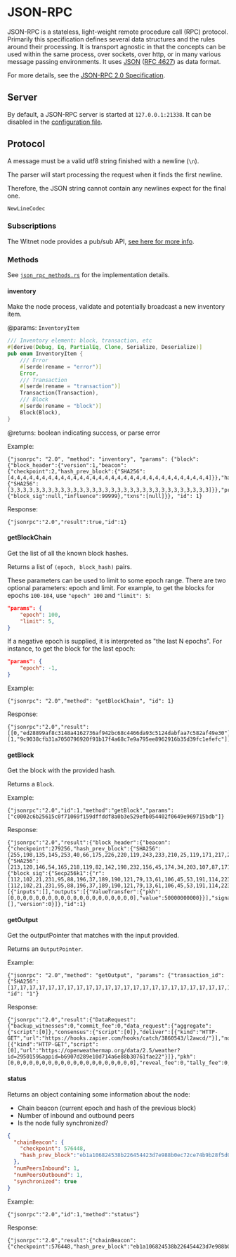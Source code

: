 # JSON-RPC

JSON-RPC is a stateless, light-weight remote procedure call (RPC) protocol.
Primarily this specification defines several data structures and the rules
around their processing. It is transport agnostic in that the concepts can
be used within the same process, over sockets, over http, or in many various
message passing environments. It uses
[JSON](http://www.json.org/)
([RFC 4627](http://www.ietf.org/rfc/rfc4627.txt))
as data format.

For more details, see the [JSON-RPC 2.0 Specification][json_rpc_specs].

## Server

By default, a JSON-RPC server is started at `127.0.0.1:21338`.
It can be disabled in the [configuration file][configuration].

## Protocol

A message must be a valid utf8 string finished with a newline (`\n`).

The parser will start processing the request when it finds the first newline.

Therefore, the JSON string cannot contain any newlines expect for the final one.

`NewLineCodec`

### Subscriptions

The Witnet node provides a pub/sub API, [see here for more info][pubsub].

### Methods

See [`json_rpc_methods.rs`][json_rpc_methods] for the implementation
details.

#### inventory

Make the node process, validate and potentially broadcast a new inventory item.

@params: `InventoryItem`
```rust
/// Inventory element: block, transaction, etc
#[derive(Debug, Eq, PartialEq, Clone, Serialize, Deserialize)]
pub enum InventoryItem {
    /// Error
    #[serde(rename = "error")]
    Error,
    /// Transaction
    #[serde(rename = "transaction")]
    Transaction(Transaction),
    /// Block
    #[serde(rename = "block")]
    Block(Block),
}
```

@returns: boolean indicating success, or parse error

Example:

```
{"jsonrpc": "2.0", "method": "inventory", "params": {"block":{"block_header":{"version":1,"beacon":{"checkpoint":2,"hash_prev_block":{"SHA256":[4,4,4,4,4,4,4,4,4,4,4,4,4,4,4,4,4,4,4,4,4,4,4,4,4,4,4,4,4,4,4,4]}},"hash_merkle_root":{"SHA256":[3,3,3,3,3,3,3,3,3,3,3,3,3,3,3,3,3,3,3,3,3,3,3,3,3,3,3,3,3,3,3,3]}},"proof":{"block_sig":null,"influence":99999},"txns":[null]}}, "id": 1}
```

Response:

```
{"jsonrpc":"2.0","result":true,"id":1}
```

#### getBlockChain

Get the list of all the known block hashes.

Returns a list of `(epoch, block_hash)` pairs.

These parameters can be used to limit to some epoch range.
There are two optional parameters: epoch and limit. For example, to get the
blocks for epochs `100-104`, use `"epoch" 100` and `"limit": 5`:

```json
"params": {
    "epoch": 100,
    "limit": 5,
}
```

If a negative epoch is supplied, it is interpreted as "the last N epochs".
For instance, to get the block for the last epoch:

```json
"params": {
    "epoch": -1,
}
```

Example:

```
{"jsonrpc": "2.0","method": "getBlockChain", "id": 1}
```

Response:

```
{"jsonrpc":"2.0","result":[[0,"ed28899af8c3148a4162736af942bc68c4466da93c5124dabfaa7c582af49e30"],[1,"9c9038cfb31a7050796920f91b17f4a68c7e9a795ee8962916b35d39fc1efefc"]],"id":1}
```


#### getBlock
Get the block with the provided hash.

Returns a `Block`.

Example:

```
{"jsonrpc":"2.0","id":1,"method":"getBlock","params":["c0002c6b25615c0f71069f159dffddf8a0b3e529efb054402f0649e969715bdb"]}
```

Response:

```
{"jsonrpc":"2.0","result":{"block_header":{"beacon":{"checkpoint":279256,"hash_prev_block":{"SHA256":[255,198,135,145,253,40,66,175,226,220,119,243,233,210,25,119,171,217,215,188,185,190,93,116,164,234,217,67,30,102,205,46]}},"hash_merkle_root":{"SHA256":[213,120,146,54,165,218,119,82,142,198,232,156,45,174,34,203,107,87,171,204,108,233,223,198,186,218,93,102,190,186,216,27]},"version":0},"proof":{"block_sig":{"Secp256k1":{"r":[112,102,21,231,95,88,196,37,189,190,121,79,13,61,106,45,53,191,114,223,172,133,64,85,96,96,61,17,125,86,4,149],"s":[112,102,21,231,95,88,196,37,189,190,121,79,13,61,106,45,53,191,114,223,172,133,64,85,96,96,61,17,125,86,4,149],"v":0}},"influence":0},"txns":[{"inputs":[],"outputs":[{"ValueTransfer":{"pkh":[0,0,0,0,0,0,0,0,0,0,0,0,0,0,0,0,0,0,0,0],"value":50000000000}}],"signatures":[],"version":0}]},"id":1}
```


#### getOutput
Get the outputPointer that matches with the input provided.

Returns an `OutputPointer`.

Example:

```
{"jsonrpc": "2.0","method": "getOutput", "params": {"transaction_id":{"SHA256":[17,17,17,17,17,17,17,17,17,17,17,17,17,17,17,17,17,17,17,17,17,17,17,17,17,17,17,17,17,17,17,17]},"output_index":1}, "id": "1"}
```

Response:

```
{"jsonrpc":"2.0","result":{"DataRequest":{"backup_witnesses":0,"commit_fee":0,"data_request":{"aggregate":{"script":[0]},"consensus":{"script":[0]},"deliver":[{"kind":"HTTP-GET","url":"https://hooks.zapier.com/hooks/catch/3860543/l2awcd/"}],"not_before":0,"retrieve":[{"kind":"HTTP-GET","script":[0],"url":"https://openweathermap.org/data/2.5/weather?id=2950159&appid=b6907d289e10d714a6e88b30761fae22"}]},"pkh":[0,0,0,0,0,0,0,0,0,0,0,0,0,0,0,0,0,0,0,0],"reveal_fee":0,"tally_fee":0,"time_lock":0,"value":0,"witnesses":0}},"id":"1"}
```

#### status
Returns an object containing some information about the node:

* Chain beacon (current epoch and hash of the previous block)
* Number of inbound and outbound peers
* Is the node fully synchronized?

```json
{
  "chainBeacon": {
    "checkpoint": 576448,
    "hash_prev_block":"eb1a106824538b226454423d7e988b0ec72ce74b9b28f5d0252de2381d41d405"
  },
  "numPeersInbound": 1,
  "numPeersOutbound": 1,
  "synchronized": true
}
```

Example:

```
{"jsonrpc":"2.0","id":1,"method":"status"}
```

Response:

```
{"jsonrpc":"2.0","result":{"chainBeacon":{"checkpoint":576448,"hash_prev_block":"eb1a106824538b226454423d7e988b0ec72ce74b9b28f5d0252de2381d41d405"},"numPeersInbound":1,"numPeersOutbound":1,"synchronized":true},"id":1}
```

[json_rpc_server]: https://github.com/witnet/witnet-rust/blob/master/node/src/actors/json_rpc/server.rs
[noders]: https://github.com/witnet/witnet-rust/blob/master/node/src/actors/node.rs
[json_rpc_methods]: https://github.com/witnet/witnet-rust/blob/master/node/src/actors/json_rpc/json_rpc_methods.rs
[json_rpc_specs]: https://www.jsonrpc.org/specification
[json_rpc_docs]: ../../interface/json-rpc/
[configuration]: ../../configuration/toml-file/
[pubsub]: ../../interface/pub-sub/
